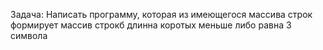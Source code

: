 Задача: Написать программу, которая из имеющегося массива строк формирует массив строкб длинна коротых меньше либо равна 3 символа